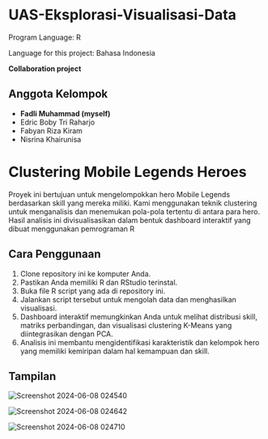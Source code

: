 # UAS-Eksplorasi-Visualisasi-Data

Program Language: R

Language for this project: Bahasa Indonesia

__Collaboration project__

## Anggota Kelompok
- __Fadli Muhammad (myself)__
- Edric Boby Tri Raharjo
- Fabyan Riza Kiram
- Nisrina Khairunisa

# Clustering Mobile Legends Heroes

Proyek ini bertujuan untuk mengelompokkan hero Mobile Legends berdasarkan skill yang mereka miliki. Kami menggunakan teknik clustering untuk menganalisis dan menemukan pola-pola tertentu di antara para hero. Hasil analisis ini divisualisasikan dalam bentuk dashboard interaktif yang dibuat menggunakan pemrograman R

## Cara Penggunaan

1. Clone repository ini ke komputer Anda.
2. Pastikan Anda memiliki R dan RStudio terinstal.
3. Buka file R script yang ada di repository ini.
4. Jalankan script tersebut untuk mengolah data dan menghasilkan visualisasi.
5. Dashboard interaktif memungkinkan Anda untuk melihat distribusi skill, matriks perbandingan, dan visualisasi clustering K-Means yang diintegrasikan dengan PCA.
6. Analisis ini membantu mengidentifikasi karakteristik dan kelompok hero yang memiliki kemiripan dalam hal kemampuan dan skill.

## Tampilan
![Screenshot 2024-06-08 024540](https://github.com/fadlididii/UAS-Eksplorasi-Visualisasi-Data/assets/143589415/143e21a7-2fb1-45cf-809d-3f9f9b64ec3c)

![Screenshot 2024-06-08 024642](https://github.com/fadlididii/UAS-Eksplorasi-Visualisasi-Data/assets/143589415/64831d08-8bdd-4e60-96b4-e23d326c8d9d)

![Screenshot 2024-06-08 024710](https://github.com/fadlididii/UAS-Eksplorasi-Visualisasi-Data/assets/143589415/3e2b1d63-da42-43c8-b648-5556c385f3c2)


